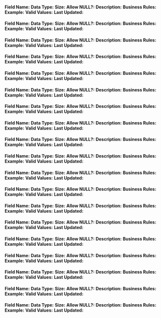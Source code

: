 ####
**Field Name:**
**Data Type:**
**Size:**
**Allow NULL?:**
**Description:**
**Business Rules:**
**Example:**
**Valid Values:**
**Last Updated:**

####
**Field Name:**
**Data Type:**
**Size:**
**Allow NULL?:**
**Description:**
**Business Rules:**
**Example:**
**Valid Values:**
**Last Updated:**

####
**Field Name:**
**Data Type:**
**Size:**
**Allow NULL?:**
**Description:**
**Business Rules:**
**Example:**
**Valid Values:**
**Last Updated:**

####
**Field Name:**
**Data Type:**
**Size:**
**Allow NULL?:**
**Description:**
**Business Rules:**
**Example:**
**Valid Values:**
**Last Updated:**

####
**Field Name:**
**Data Type:**
**Size:**
**Allow NULL?:**
**Description:**
**Business Rules:**
**Example:**
**Valid Values:**
**Last Updated:**

####
**Field Name:**
**Data Type:**
**Size:**
**Allow NULL?:**
**Description:**
**Business Rules:**
**Example:**
**Valid Values:**
**Last Updated:**

####
**Field Name:**
**Data Type:**
**Size:**
**Allow NULL?:**
**Description:**
**Business Rules:**
**Example:**
**Valid Values:**
**Last Updated:**

####
**Field Name:**
**Data Type:**
**Size:**
**Allow NULL?:**
**Description:**
**Business Rules:**
**Example:**
**Valid Values:**
**Last Updated:**

####
**Field Name:**
**Data Type:**
**Size:**
**Allow NULL?:**
**Description:**
**Business Rules:**
**Example:**
**Valid Values:**
**Last Updated:**

####
**Field Name:**
**Data Type:**
**Size:**
**Allow NULL?:**
**Description:**
**Business Rules:**
**Example:**
**Valid Values:**
**Last Updated:**
####
**Field Name:**
**Data Type:**
**Size:**
**Allow NULL?:**
**Description:**
**Business Rules:**
**Example:**
**Valid Values:**
**Last Updated:**

####
**Field Name:**
**Data Type:**
**Size:**
**Allow NULL?:**
**Description:**
**Business Rules:**
**Example:**
**Valid Values:**
**Last Updated:**

####
**Field Name:**
**Data Type:**
**Size:**
**Allow NULL?:**
**Description:**
**Business Rules:**
**Example:**
**Valid Values:**
**Last Updated:**

####
**Field Name:**
**Data Type:**
**Size:**
**Allow NULL?:**
**Description:**
**Business Rules:**
**Example:**
**Valid Values:**
**Last Updated:**

####
**Field Name:**
**Data Type:**
**Size:**
**Allow NULL?:**
**Description:**
**Business Rules:**
**Example:**
**Valid Values:**
**Last Updated:**

####
**Field Name:**
**Data Type:**
**Size:**
**Allow NULL?:**
**Description:**
**Business Rules:**
**Example:**
**Valid Values:**
**Last Updated:**

####
**Field Name:**
**Data Type:**
**Size:**
**Allow NULL?:**
**Description:**
**Business Rules:**
**Example:**
**Valid Values:**
**Last Updated:**

####
**Field Name:**
**Data Type:**
**Size:**
**Allow NULL?:**
**Description:**
**Business Rules:**
**Example:**
**Valid Values:**
**Last Updated:**

####
**Field Name:**
**Data Type:**
**Size:**
**Allow NULL?:**
**Description:**
**Business Rules:**
**Example:**
**Valid Values:**
**Last Updated:**